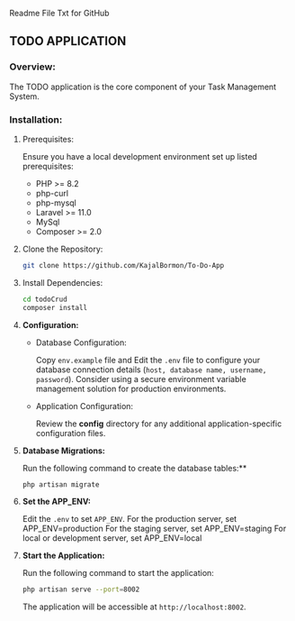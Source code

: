 Readme File Txt for GitHub

## TODO APPLICATION

### Overview:

The TODO application is the core component of your Task Management System.


### Installation:

1. Prerequisites:

   Ensure you have a local development environment set up listed prerequisites:
    
    - PHP >= 8.2
    - php-curl
    - php-mysql
    - Laravel >= 11.0
    - MySql
    - Composer >= 2.0

2. Clone the Repository:
     ```Bash
     git clone https://github.com/KajalBormon/To-Do-App
     ```  

3. Install Dependencies:
     ```Bash
     cd todoCrud
     composer install
     ```
4. **Configuration:**

    - Database Configuration:

      Copy `env.example` file and Edit the `.env` file to configure your database connection details (`host, database name, username, password`).
      Consider using a secure environment variable management solution for production environments.

    - Application Configuration:

      Review the **config** directory for any additional application-specific configuration files.

5. **Database Migrations:**

   Run the following command to create the database tables:**
    ```bash
    php artisan migrate
    ```
6. **Set the APP_ENV:**

    Edit the `.env` to set `APP_ENV`.
    For the production server, set APP_ENV=production
    For the staging server, set APP_ENV=staging
    For local or development server, set APP_ENV=local

7. **Start the Application:**

   Run the following command to start the application:
    ```bash
    php artisan serve --port=8002
    ```
   The application will be accessible at `http://localhost:8002`.













